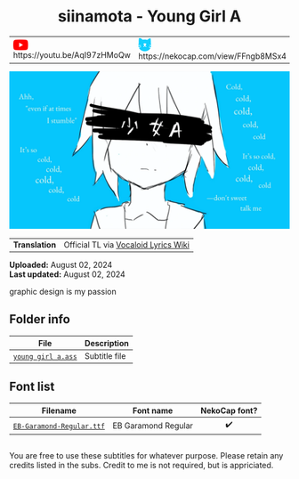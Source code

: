 
<h1 align='center'>siinamota - Young Girl A</h1>

<table align='center'>
    <tr>
        <td> <img src='../.img/youtube.svg' alt='YouTube' width=27 align='center'> &nbsp https://youtu.be/AqI97zHMoQw </td>
        <td> <img src='../.img/nekocap.svg' alt='NekoCap' width=23 align='center'> &nbsp https://nekocap.com/view/FFngb8MSx4 </td>
    </tr>
</table>

[![](./preview.webp)](https://www.youtube.com/watch?v=AqI97zHMoQw&nekocap=FFngb8MSx4)

<table align='center'>
    <tr>
        <!-- Translation -->
        <td><b>Translation</b></td>
        <!--  Official TL via [Vocaloid Lyrics Wiki](https://vocaloidlyrics.fandom.com/wiki/%E5%B0%91%E5%A5%B3A_(Shoujo_A)) -->
        <td>Official TL via <a href="https://vocaloidlyrics.fandom.com/wiki/%E5%B0%91%E5%A5%B3A_(Shoujo_A)">Vocaloid Lyrics Wiki</a></td>
    </tr>
</table>

**Uploaded:** August 02, 2024  
**Last updated:** August 02, 2024

<!-- Description goes here -->
graphic design is my passion

## Folder info

| File | Description |
| ---- | ----------- |
[`young girl a.ass`](young%20girl%20a.ass) | Subtitle file |

## Font list

| Filename | Font name | NekoCap font? |
| ---- | ---- | :--: |
 [`EB-Garamond-Regular.ttf`](https://github.com/abrokecube/subtitles-fonts/tree/main/NekoCap%20fonts/EB-Garamond-Regular.ttf) | EB Garamond Regular | ✔️ |

<!-- Permissions -->
## 
You are free to use these subtitles for whatever purpose. Please retain any credits listed in the subs. Credit to me is not required, but is appriciated.
